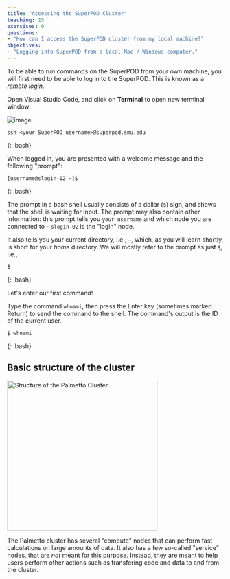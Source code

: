 ```yaml
---
title: "Accessing the SuperPOD Cluster"
teaching: 15
exercises: 0
questions:
- "How can I access the SuperPOD cluster from my local machine?"
objectives:
- "Logging into SuperPOD from a local Mac / Windows computer."
---
```


To be able to run commands on the SuperPOD from your own machine,
you will first need to be able to log in to the SuperPOD.
This is known as a *remote login*.

Open Visual Studio Code, and click on **Terminal** to open new terminal window:

![image](https://github.com/vuminhtue/SMU_Workshop_Linux/assets/43855029/6fb9bf06-78cb-4121-9122-232e31a23005)

~~~
ssh <your SuperPOD username>@superpod.smu.edu
~~~
{: .bash}

When logged in, you are presented with a welcome message and the following "prompt":

~~~
[username@slogin-02 ~]$
~~~
{: .bash}

The prompt in a bash shell usually consists of a dollar (`$`) sign, and shows that the shell is waiting for input. The prompt may also contain other information: this prompt tells you `your username` and which node you are connected to - `slogin-02` is the "login" node.

It also tells you your current directory, i.e., `~`, which, as you will learn shortly,
is short for your *home* directory. We will mostly refer to the prompt as just `$`, i.e.,

~~~
$
~~~
{: .bash}

Let's enter our first command! 

Type the command `whoami`,
then press the Enter key (sometimes marked Return) to send the command to the shell.
The command's output is the ID of the current user.

~~~
$ whoami
~~~
{: .bash}


## Basic structure of the cluster

<img src="../fig/palmetto-structure.png" alt="Structure of the Palmetto Cluster" style="height:350px">

The Palmetto cluster has several "compute" nodes
that can perform fast calculations on large amounts of data.
It also has a few so-called "service" nodes,
that are *not* meant for this purpose.
Instead, they are meant to help users perform other actions
such as transfering code and data to and from the cluster.
